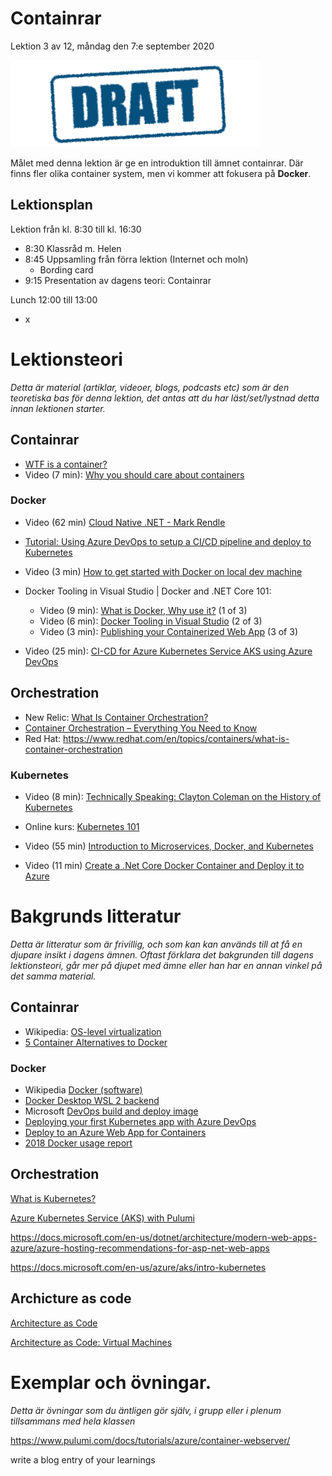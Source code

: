 # Containrar

Lektion 3 av 12, måndag den 7:e september 2020

![Draft](/assets/images/draft.png)

Målet med denna lektion är ge en introduktion till ämnet containrar. Där finns fler olika container system, men vi kommer att fokusera på **Docker**.

## Lektionsplan
Lektion från kl. 8:30 till kl. 16:30

* 8:30 Klassråd m. Helen
* 8:45 Uppsamling från förra lektion (Internet och moln)
  * Bording card
* 9:15 Presentation av dagens teori: Containrar

Lunch 12:00 till 13:00

* x

# Lektionsteori
*Detta är material (artiklar, videoer, blogs, podcasts etc) som är den teoretiska bas för denna lektion, det antas att du har läst/set/lystnad detta innan lektionen starter.*

## Containrar

* [WTF is a container?](https://techcrunch.com/2016/10/16/wtf-is-a-container)
* Video (7 min): [Why you should care about containers](https://www.youtube.com/watch?v=EUitQ8DaZW8)

### Docker

* Video (62 min) [Cloud Native .NET - Mark Rendle](https://www.youtube.com/watch?v=77Dk3vjVa9k)
* [Tutorial: Using Azure DevOps to setup a CI/CD pipeline and deploy to Kubernetes](https://cloudblogs.microsoft.com/opensource/2018/11/27/tutorial-azure-devops-setup-cicd-pipeline-kubernetes-docker-helm/)

* Video (3 min) [How to get started with Docker on local dev machine](https://www.youtube.com/watch?v=Kx7mOgdr3Ro)

* Docker Tooling in Visual Studio | Docker and .NET Core 101:
  * Video (9 min): [What is Docker, Why use it?](https://www.youtube.com/watch?v=vmnvOITMoIg) (1 of 3)
  * Video (6 min): [Docker Tooling in Visual Studio](https://www.youtube.com/watch?v=k2sskhYEPkI)  (2 of 3) 
  * Video (3 min): [Publishing your Containerized Web App](https://www.youtube.com/watch?v=d7D0h9i-QCw)  (3 of 3)

* Video (25 min): [CI-CD for Azure Kubernetes Service AKS using Azure DevOps](https://www.youtube.com/watch?v=K4uNl6JA7g8)

## Orchestration

* New Relic: [What Is Container Orchestration?](https://blog.newrelic.com/engineering/container-orchestration-explained/)
* [Container Orchestration – Everything You Need to Know](https://www.plesk.com/blog/various/container-orchestration/)
* Red Hat: https://www.redhat.com/en/topics/containers/what-is-container-orchestration

### Kubernetes

* Video (8 min): [Technically Speaking: Clayton Coleman on the History of Kubernetes](https://www.youtube.com/watch?v=zUJTGqWZtq0)

* Online kurs: [Kubernetes 101](https://www.ibm.com/cloud/architecture/content/course/kubernetes-101/kubernetes-101)

* Video (55 min) [Introduction to Microservices, Docker, and Kubernetes](https://www.youtube.com/watch?v=1xo-0gCVhTU)

* Video (11 min) [Create a .Net Core Docker Container and Deploy it to Azure](https://www.youtube.com/watch?v=q8nXv56gWms)





# Bakgrunds litteratur

*Detta är litteratur som är frivillig, och som kan kan används till at få en djupare insikt i dagens ämnen. Oftast förklara det bakgrunden till dagens lektionsteori, går mer på djupet med ämne eller han har en annan vinkel på det samma material.*

## Containrar

* Wikipedia: [OS-level virtualization](https://en.wikipedia.org/wiki/OS-level_virtualization)
* [5 Container Alternatives to Docker](https://containerjournal.com/topics/container-ecosystems/5-container-alternatives-to-docker/)

### Docker

* Wikipedia [Docker (software)](https://en.wikipedia.org/wiki/Docker_(software))
* [Docker Desktop WSL 2 backend](https://docs.docker.com/docker-for-windows/wsl/)
* Microsoft [DevOps build and deploy image](https://docs.microsoft.com/en-us/azure/devops/pipelines/ecosystems/containers/build-image?view=azure-devops)
* [Deploying your first Kubernetes app with Azure DevOps](https://info.acloud.guru/resources/deploy-kubernetes-app-with-azure-devops)
* [Deploy to an Azure Web App for Containers](https://docs.microsoft.com/en-us/azure/devops/pipelines/apps/cd/deploy-docker-webapp?view=azure-devops&tabs=dotnet-core)
* [2018 Docker usage report](https://sysdig.com/blog/2018-docker-usage-report/)

## Orchestration

[What is Kubernetes?](https://kubernetes.io/docs/concepts/overview/what-is-kubernetes/)

[Azure Kubernetes Service (AKS) with Pulumi](https://www.pulumi.com/docs/tutorials/kubernetes/aks/)

https://docs.microsoft.com/en-us/dotnet/architecture/modern-web-apps-azure/azure-hosting-recommendations-for-asp-net-web-apps

https://docs.microsoft.com/en-us/azure/aks/intro-kubernetes

## Archicture as code

[Architecture as Code](https://www.pulumi.com/blog/architecture-as-code-intro/)

[Architecture as Code: Virtual Machines](https://www.pulumi.com/blog/architecture-as-code-vm/)

# Exemplar och övningar. 

*Detta är övningar som du äntligen gör själv, i grupp eller i plenum tillsammans med hela klassen*

https://www.pulumi.com/docs/tutorials/azure/container-webserver/

write a blog entry of your learnings